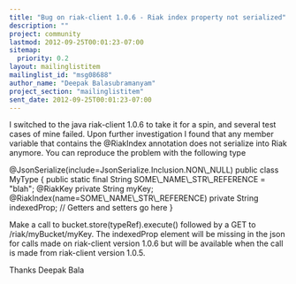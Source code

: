```yaml
---
title: "Bug on riak-client 1.0.6 - Riak index property not serialized"
description: ""
project: community
lastmod: 2012-09-25T00:01:23-07:00
sitemap:
  priority: 0.2
layout: mailinglistitem
mailinglist_id: "msg08688"
author_name: "Deepak Balasubramanyam"
project_section: "mailinglistitem"
sent_date: 2012-09-25T00:01:23-07:00
---
```



I switched to the java riak-client 1.0.6 to take it for a spin, and several
test cases of mine failed. Upon further investigation I found that any
member variable that contains the @RiakIndex annotation does not serialize
into Riak anymore. You can reproduce the problem with the following type

@JsonSerialize(include=JsonSerialize.Inclusion.NON\\_NULL)
public class MyType
{
 public static final String SOME\\_NAME\\_STR\\_REFERENCE = "blah";
 @RiakKey
 private String myKey;
 @RiakIndex(name=SOME\\_NAME\\_STR\\_REFERENCE)
 private String indexedProp;
 // Getters and setters go here
}

Make a call to bucket.store(typeRef).execute() followed by a GET
to /riak/myBucket/myKey. The indexedProp element will be missing in the
json for calls made on riak-client version 1.0.6 but will be available when
the call is made from riak-client version 1.0.5.

Thanks
Deepak Bala
